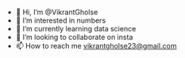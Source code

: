 - 👋 Hi, I’m @VikrantGholse
- 👀 I’m interested in numbers
- 🌱 I’m currently learning data science
- 💞️ I’m looking to collaborate on insta
- 📫 How to reach me vikrantgholse23@gmail.com

<!---
VikrantGholse/VikrantGholse is a ✨ special ✨ repository because its `README.md` (this file) appears on your GitHub profile.
You can click the Preview link to take a look at your changes.
--->
